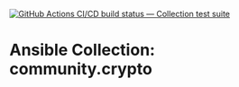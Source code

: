 [![GitHub Actions CI/CD build status — Collection test suite](https://github.com/ansible-collection-migration/community.crypto/workflows/Collection%20test%20suite/badge.svg?branch=master)](https://github.com/ansible-collection-migration/community.crypto/actions?query=workflow%3A%22Collection%20test%20suite%22)

Ansible Collection: community.crypto
=================================================